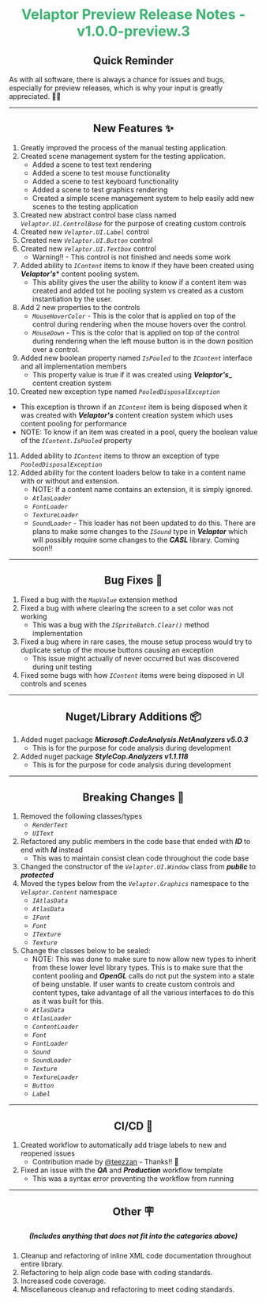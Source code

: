 <h1 align="center" style='color:mediumseagreen;font-weight:bold'>Velaptor Preview Release Notes - v1.0.0-preview.3</h1>

<h2 align="center" style='font-weight:bold'>Quick Reminder</h2>

<div algn="center">

As with all software, there is always a chance for issues and bugs, especially for preview releases, which is why your input is greatly appreciated. 🙏🏼
</div>

---

<h2 style="font-weight:bold" align="center">New Features ✨</h2>

1. Greatly improved the process of the manual testing application.
2. Created scene management system for the testing application.
   - Added a scene to test text rendering
   - Added a scene to test mouse functionality
   - Added a scene to test keyboard functionality
   - Added a scene to test graphics rendering
   - Created a simple scene management system to help easily add new scenes to the testing application
3. Created new abstract control base class named _`Velaptor.UI.ControlBase`_ for the purpose of creating custom controls
4. Created new _`Velaptor.UI.Label`_ control
5. Created new _`Velaptor.UI.Button`_ control
6. Created new _`Velaptor.UI.Textbox`_ control
   - Warning!! - This control is not finished and needs some work
7. Added ability to _`IContent`_ items to know if they have been created using **_Velaptor's_*** content pooling system.
   - This ability gives the user the ability to know if a content item was created and added tot he pooling system vs created as a custom instantiation by the user.
8. Add 2 new properties to the controls
   - _`MouseHoverColor`_ - This is the color that is applied on top of the control during rendering when the mouse hovers over the control.
   - _`MouseDown`_ - This is the color that is applied on top of the control during rendering when the left mouse button is in the down position over a control.
9.  Added new boolean property named _`IsPooled`_ to the _`IContent`_ interface and all implementation members
    - This property value is true if it was created using **_Velaptor's__** content creation system
10. Created new exception type named _`PooledDisposalException`_
   - This exception is thrown if an _`IContent`_ item is being disposed when it was created with **_Velaptor's_** content creation system which uses content pooling for performance
   - NOTE: To know if an item was created in a pool, query the boolean value of the _`IContent.IsPooled`_ property
11. Added ability to _`IContent`_ items to throw an exception of type _`PooledDisposalException`_
12. Added ability for the content loaders below to take in a content name with or without and extension.
    - NOTE: If a content name contains an extension, it is simply ignored.
    - _`AtlasLoader`_
    - _`FontLoader`_
    - _`TextureLoader`_
    - _`SoundLoader`_ - This loader has not been updated to do this.  There are plans to make some changes to the _`ISound`_ type in **_Velaptor_** which will possibly require some changes to the **_CASL_** library.  Coming soon!!

---

<h2 style="font-weight:bold" align="center">Bug Fixes 🐛</h2>

1. Fixed a bug with the _`MapValue`_ extension method
2. Fixed a bug with where clearing the screen to a set color was not working
   - This was a bug with the _`ISpriteBatch.Clear()`_ method implementation
3. Fixed a bug where in rare cases, the mouse setup process would try to duplicate setup of the mouse buttons causing an exception
   - This issue might actually of never occurred but was discovered during unit testing
4. Fixed some bugs with how _`IContent`_ items were being disposed in UI controls and scenes

---

<h2 style="font-weight:bold" align="center">Nuget/Library Additions 📦</h2>

1. Added nuget package **_Microsoft.CodeAnalysis.NetAnalyzers v5.0.3_**
   - This is for the purpose for code analysis during development
2. Added nuget package **_StyleCop.Analyzers v1.1.118_**
   - This is for the purpose for code analysis during development

---

<h2 style="font-weight:bold" align="center">Breaking Changes 🧨</h2>

1. Removed the following classes/types
   - _`RenderText`_
   - _`UIText`_
2. Refactored any public members in the code base that ended with **_ID_** to end with **_Id_** instead
   - This was to maintain consist clean code throughout the code base
3. Changed the constructor of the _`Velaptor.UI.Window`_ class from **_public_** to **_protected_**
4. Moved the types below from the _`Velaptor.Graphics`_ namespace to the _`Velaptor.Content`_ namespace
   - _`IAtlasData`_
   - _`AtlasData`_
   - _`IFont`_
   - _`Font`_
   - _`ITexture`_
   - _`Texture`_
5. Change the classes below to be sealed:
   - NOTE: This was done to make sure to now allow new types to inherit from these lower level library types.  This is to make sure that the content pooling and **_OpenGL_** calls do not put the system into a state of being unstable.  If user wants to create custom controls and content types, take advantage of all the various interfaces to do this as it was built for this. 
   - _`AtlasData`_
   - _`AtlasLoader`_
   - _`ContentLoader`_
   - _`Font`_
   - _`FontLoader`_
   - _`Sound`_
   - _`SoundLoader`_
   - _`Texture`_
   - _`TextureLoader`_
   - _`Button`_
   - _`Label`_

---

<h2 style="font-weight:bold" align="center">CI/CD 🚀</h2>

1. Created workflow to automatically add triage labels to new and reopened issues
   - Contribution made by [@teezzan](https://github.com/teezzan) - Thanks!! 🙏
2. Fixed an issue with the **_QA_** and **_Production_** workflow template
   - This was a syntax error preventing the workflow from running

---

<h2 style="font-weight:bold" align="center">Other 🪧</h2>
<h5 align="center">(Includes anything that does not fit into the categories above)</h5>

1. Cleanup and refactoring of inline XML code documentation throughout entire library.
2. Refactoring to help align code base with coding standards.
3. Increased code coverage.
4. Miscellaneous cleanup and refactoring to meet coding standards.
